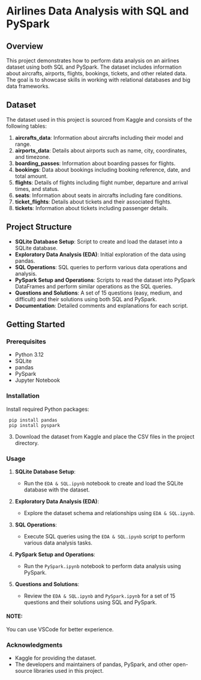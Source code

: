 # Airlines Data Analysis with SQL and PySpark

## Overview

This project demonstrates how to perform data analysis on an airlines dataset using both SQL and PySpark. The dataset includes information about aircrafts, airports, flights, bookings, tickets, and other related data. The goal is to showcase skills in working with relational databases and big data frameworks.

## Dataset

The dataset used in this project is sourced from Kaggle and consists of the following tables:

1. **aircrafts_data**: Information about aircrafts including their model and range.
2. **airports_data**: Details about airports such as name, city, coordinates, and timezone.
3. **boarding_passes**: Information about boarding passes for flights.
4. **bookings**: Data about bookings including booking reference, date, and total amount.
5. **flights**: Details of flights including flight number, departure and arrival times, and status.
6. **seats**: Information about seats in aircrafts including fare conditions.
7. **ticket_flights**: Details about tickets and their associated flights.
8. **tickets**: Information about tickets including passenger details.

## Project Structure

- **SQLite Database Setup**: Script to create and load the dataset into a SQLite database.
- **Exploratory Data Analysis (EDA)**: Initial exploration of the data using pandas.
- **SQL Operations**: SQL queries to perform various data operations and analysis.
- **PySpark Setup and Operations**: Scripts to read the dataset into PySpark DataFrames and perform similar operations as the SQL queries.
- **Questions and Solutions**: A set of 15 questions (easy, medium, and difficult) and their solutions using both SQL and PySpark.
- **Documentation**: Detailed comments and explanations for each script.

## Getting Started

### Prerequisites

- Python 3.12
- SQLite
- pandas
- PySpark
- Jupyter Notebook

### Installation
   Install required Python packages:
   
     pip install pandas 
     pip install pyspark
   

3. Download the dataset from Kaggle and place the CSV files in the project directory.

### Usage

1. **SQLite Database Setup**:
    - Run the `EDA & SQL.ipynb` notebook to create and load the SQLite database with the dataset.

2. **Exploratory Data Analysis (EDA)**:
    - Explore the dataset schema and relationships using `EDA & SQL.ipynb`.

3. **SQL Operations**:
    - Execute SQL queries using the `EDA & SQL.ipynb` script to perform various data analysis tasks.

4. **PySpark Setup and Operations**:
    - Run the `PySpark.ipynb` notebook to perform data analysis using PySpark.

5. **Questions and Solutions**:
    - Review the `EDA & SQL.ipynb` and `PySpark.ipynb` for a set of 15 questions and their solutions using SQL and PySpark.

#### NOTE:
You can use VSCode for better experience.

### Acknowledgments

- Kaggle for providing the dataset.
- The developers and maintainers of pandas, PySpark, and other open-source libraries used in this project.

